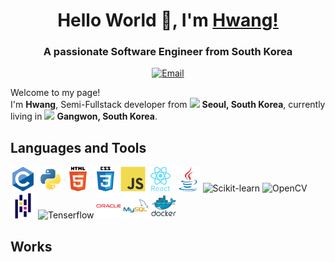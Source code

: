 <h1 align="center">Hello World 👋, I'm <a href="">Hwang!</a></h1>
<h3 align="center">A passionate Software Engineer from South Korea</h3>

<div align="center">
  <a href="mailto:sun30126331@gmail.com" target="_blank"><img src="https://img.shields.io/badge/Email-sun30126331%40gmail.com-red?logo=gmail&logoColor=white" alt="Email"></a>
</div>


<p>Welcome to my page! </br> I'm <b>Hwang</b>, Semi-Fullstack developer from <img src="https://cdn-icons-png.flaticon.com/512/5111/5111586.png" width="13"/> <b>Seoul, South Korea</b>, currently living in <img src="https://cdn-icons-png.flaticon.com/512/5111/5111586.png" width="13"/> <b>Gangwon, South Korea</b>. </p>



<h2>Languages and Tools</h2>
<p>
  <img alt="C" src="https://raw.githubusercontent.com/devicons/devicon/master/icons/c/c-original.svg" height="40" />
  <img alt="Python" src="https://raw.githubusercontent.com/devicons/devicon/master/icons/python/python-original.svg" height="40"/> 
  <img alt="Html5" src="https://raw.githubusercontent.com/devicons/devicon/master/icons/html5/html5-original-wordmark.svg" height="40"/>
  <img alt="Css3" src="https://raw.githubusercontent.com/devicons/devicon/master/icons/css3/css3-original-wordmark.svg" height="40"/>
  <img alt="Javascript" src="https://raw.githubusercontent.com/devicons/devicon/master/icons/javascript/javascript-original.svg" height="40"/>
  <img alt="React" src="https://raw.githubusercontent.com/devicons/devicon/master/icons/react/react-original-wordmark.svg" height="40"/>
  <img alt="Java" src="https://raw.githubusercontent.com/devicons/devicon/master/icons/java/java-original.svg" height="40"/>
  <img alt="Scikit-learn" src="https://upload.wikimedia.org/wikipedia/commons/0/05/Scikit_learn_logo_small.svg" height="40"/>
  <img alt="OpenCV" src="https://www.vectorlogo.zone/logos/opencv/opencv-icon.svg" height="40"/>
  <img alt="Pandas" src="https://raw.githubusercontent.com/devicons/devicon/2ae2a900d2f041da66e950e4d48052658d850630/icons/pandas/pandas-original.svg" height="40"/>
  <img alt="Tenserflow" src="https://www.vectorlogo.zone/logos/tensorflow/tensorflow-icon.svg" height="40"/>
  <img alt="Oracle" src="https://raw.githubusercontent.com/devicons/devicon/master/icons/oracle/oracle-original.svg" height="40"/>
  <img alt="Mysql" src="https://raw.githubusercontent.com/devicons/devicon/master/icons/mysql/mysql-original-wordmark.svg" height="40"/>
  <img alt="Docker" src="https://raw.githubusercontent.com/devicons/devicon/master/icons/docker/docker-original-wordmark.svg" height="40"/>
</p>



<h2>Works</h2>
